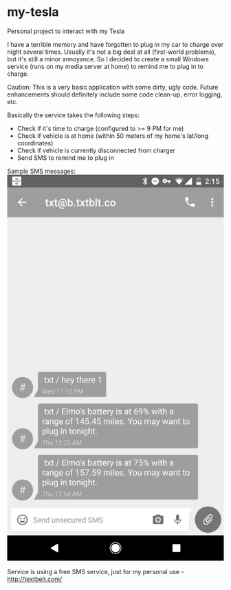 # my-tesla
Personal project to interact with my Tesla

I have a terrible memory and have forgotten to plug in my car to charge over night several times. Usually it's not a big deal at all (first-world problems), but it's still a minor annoyance. 
So I decided to create a small Windows service (runs on my media server at home) to remind me to plug in to charge. 

Caution: This is a very basic application with some dirty, ugly code. Future enhancements should definitely include some code clean-up, error logging, etc.

Basically the service takes the following steps:
 * Check if it's time to charge (configured to >= 9 PM for me)
 * Check if vehicle is at home (within 50 meters of my home's lat/long coordinates)
 * Check if vehicle is currently disconnected from charger
 * Send SMS to remind me to plug in

Sample SMS messages:
![SMS message example](https://raw.githubusercontent.com/fallen888/my-tesla/master/images/sms_screenshot.png "SMS message example")

Service is using a free SMS service, just for my personal use - http://textbelt.com/
